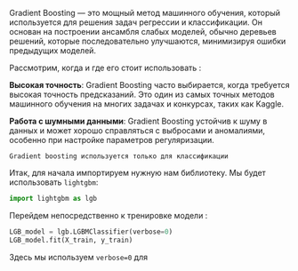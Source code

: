 Gradient Boosting — это мощный метод машинного обучения, который используется для решения задач регрессии и классификации. Он основан на построении ансамбля слабых моделей, обычно деревьев решений, которые последовательно улучшаются, минимизируя ошибки предыдущих моделей. 

Рассмотрим, когда и где его стоит использовать :

**Высокая точность**: Gradient Boosting часто выбирается, когда требуется высокая точность предсказаний. Это один из самых точных методов машинного обучения на многих задачах и конкурсах, таких как Kaggle.

**Работа с шумными данными**: Gradient Boosting устойчив к шуму в данных и может хорошо справляться с выбросами и аномалиями, особенно при настройке параметров регуляризации.

`Gradient boosting используется только для классификации`

Итак, для начала импортируем нужную нам библиотеку. Мы будет использовать `lightgbm`:

```python 
import lightgbm as lgb
```

Перейдем непосредственно к тренировке модели : 

```python 
LGB_model = lgb.LGBMClassifier(verbose=0)
LGB_model.fit(X_train, y_train)
```

Здесь мы используем `verbose=0` для 